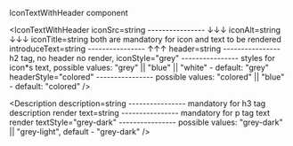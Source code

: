 IconTextWithHeader component

<IconTextWithHeader 
  iconSrc=string              ---------------- ↓↓↓
  iconAlt=string                               ↓↓↓
  iconTitle=string                             both are mandatory for icon and text to be rendered
  introduceText=string        ---------------- ↑↑↑
  header=string               ---------------- h2 tag, no header no render,
  iconStyle="grey"            ---------------- styles for icon*s text, possible values: "grey" || "blue" || "white" - default: "grey" 
  headerStyle="colored"       ---------------- possible values: "colored" || "blue" - default: "colored"
/>

<Description 
  description=string          ----------------  mandatory for h3 tag description render
  text=string                 ----------------  mandatory for p tag text render
  textStyle="grey-dark"       ----------------  possible values: "grey-dark" || "grey-light", default - "grey-dark"
/>